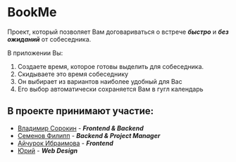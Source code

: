 # BookMe
Проект, который позволяет Вам договариваться о встрече **_быстро_** и **_без ожиданий_** от собеседника.

В приложении Вы:
1. Создаете время, которое готовы выделить для собеседника.
2. Скидываете это время собеседнику
3. Он выбирает из вариантов наиболее удобный для Вас
4. Его выбор автоматически сохраняется Вам в гугл календарь



## В проекте принимают участие:

- [Владимир Сорокин](https://t.me/customidze) - **_Frontend & Backend_**
- [Семенов Филипп](https://t.me/semenovfilipp) - **_Backend & Project Manager_**
- [Айчурок Ибраимова](https://t.me/aichurok_i) - **_Frontend_**
- [Юрий](https://t.me/yury_moscow) - **_Web Design_**



